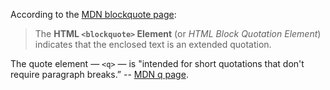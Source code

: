 According to the [MDN blockquote page](https://developer.mozilla.org/en-US/docs/Web/HTML/Element/blockquote):

> The **HTML `<blockquote>` Element** (or *HTML Block Quotation Element*) indicates that the enclosed text is an extended quotation.

The quote element — `<q>` — is "intended for short quotations that don't require paragraph breaks.” -- [MDN q page](https://developer.mozilla.org/en-US/docs/Web/HTML/Element/q).
